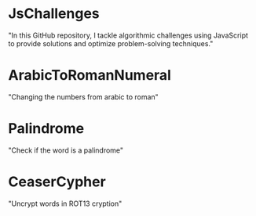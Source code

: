# JsChallenges

"In this GitHub repository, I tackle algorithmic challenges using JavaScript to provide solutions and optimize problem-solving techniques."

# ArabicToRomanNumeral

"Changing the numbers from arabic to roman"

# Palindrome

"Check if the word is a palindrome"

# CeaserCypher

"Uncrypt words in ROT13 cryption"
